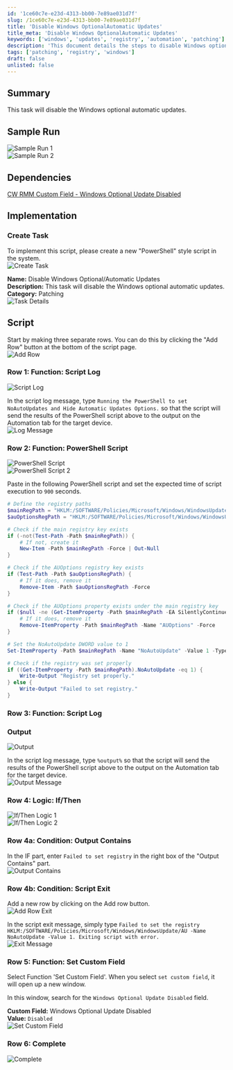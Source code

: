 ```yaml
---
id: '1ce60c7e-e23d-4313-bb00-7e89ae031d7f'
slug: /1ce60c7e-e23d-4313-bb00-7e89ae031d7f
title: 'Disable Windows OptionalAutomatic Updates'
title_meta: 'Disable Windows OptionalAutomatic Updates'
keywords: ['windows', 'updates', 'registry', 'automation', 'patching']
description: 'This document details the steps to disable Windows optional automatic updates using a script. It includes a sample run, dependencies, and a comprehensive implementation guide with visuals for each step.'
tags: ['patching', 'registry', 'windows']
draft: false
unlisted: false
---
```


## Summary

This task will disable the Windows optional automatic updates.

## Sample Run

![Sample Run 1](../../../static/img/Disable-Windows-OptionalAutomatic-Updates/image_1.png)  
![Sample Run 2](../../../static/img/Disable-Windows-OptionalAutomatic-Updates/image_2.png)  

## Dependencies

[CW RMM Custom Field - Windows Optional Update Disabled](<../custom-fields/Windows Optional Update Disabled.md>)

## Implementation

### Create Task

To implement this script, please create a new "PowerShell" style script in the system.  
![Create Task](../../../static/img/Disable-Windows-OptionalAutomatic-Updates/image_3.png)  

**Name:** Disable Windows Optional/Automatic Updates  
**Description:** This task will disable the Windows optional automatic updates.  
**Category:** Patching  
![Task Details](../../../static/img/Disable-Windows-OptionalAutomatic-Updates/image_4.png)  

## Script

Start by making three separate rows. You can do this by clicking the "Add Row" button at the bottom of the script page.  
![Add Row](../../../static/img/Disable-Windows-OptionalAutomatic-Updates/image_5.png)  

### Row 1: Function: Script Log

![Script Log](../../../static/img/Disable-Windows-OptionalAutomatic-Updates/image_6.png)  

In the script log message, type `Running the PowerShell to set NoAutoUpdates and Hide Automatic Updates Options.` so that the script will send the results of the PowerShell script above to the output on the Automation tab for the target device.  
![Log Message](../../../static/img/Disable-Windows-OptionalAutomatic-Updates/image_7.png)  

### Row 2: Function: PowerShell Script

![PowerShell Script](../../../static/img/Disable-Windows-OptionalAutomatic-Updates/image_8.png)  
![PowerShell Script 2](../../../static/img/Disable-Windows-OptionalAutomatic-Updates/image_9.png)  

Paste in the following PowerShell script and set the expected time of script execution to `900` seconds.

```powershell
# Define the registry paths
$mainRegPath = "HKLM:/SOFTWARE/Policies/Microsoft/Windows/WindowsUpdate/AU"
$auOptionsRegPath = "HKLM:/SOFTWARE/Policies/Microsoft/Windows/WindowsUpdate/AU/AUOptions"

# Check if the main registry key exists
if (-not(Test-Path -Path $mainRegPath)) {
    # If not, create it
    New-Item -Path $mainRegPath -Force | Out-Null
}

# Check if the AUOptions registry key exists
if (Test-Path -Path $auOptionsRegPath) {
    # If it does, remove it
    Remove-Item -Path $auOptionsRegPath -Force
}

# Check if the AUOptions property exists under the main registry key
if ($null -ne (Get-ItemProperty -Path $mainRegPath -EA SilentlyContinue).AUOptions) {
    # If it does, remove it
    Remove-ItemProperty -Path $mainRegPath -Name "AUOptions" -Force
}

# Set the NoAutoUpdate DWORD value to 1
Set-ItemProperty -Path $mainRegPath -Name "NoAutoUpdate" -Value 1 -Type DWord -Force

# Check if the registry was set properly
if ((Get-ItemProperty -Path $mainRegPath).NoAutoUpdate -eq 1) {
    Write-Output "Registry set properly."
} else {
    Write-Output "Failed to set registry."
}
```

### Row 3: Function: Script Log

### Output

![Output](../../../static/img/Disable-Windows-OptionalAutomatic-Updates/image_6.png)  

In the script log message, type `%output%` so that the script will send the results of the PowerShell script above to the output on the Automation tab for the target device.  
![Output Message](../../../static/img/Disable-Windows-OptionalAutomatic-Updates/image_10.png)  

### Row 4: Logic: If/Then

![If/Then Logic 1](../../../static/img/Disable-Windows-OptionalAutomatic-Updates/image_11.png)  
![If/Then Logic 2](../../../static/img/Disable-Windows-OptionalAutomatic-Updates/image_12.png)  

### Row 4a: Condition: Output Contains

In the IF part, enter `Failed to set registry` in the right box of the "Output Contains" part.  
![Output Contains](../../../static/img/Disable-Windows-OptionalAutomatic-Updates/image_13.png)  

### Row 4b: Condition: Script Exit

Add a new row by clicking on the Add row button.  
![Add Row Exit](../../../static/img/Disable-Windows-OptionalAutomatic-Updates/image_14.png)  

In the script exit message, simply type `Failed to set the registry HKLM:/SOFTWARE/Policies/Microsoft/Windows/WindowsUpdate/AU -Name NoAutoUpdate -Value 1. Exiting script with error.`  
![Exit Message](../../../static/img/Disable-Windows-OptionalAutomatic-Updates/image_15.png)  

### Row 5: Function: Set Custom Field

Select Function 'Set Custom Field'. When you select `set custom field`, it will open up a new window.  

In this window, search for the `Windows Optional Update Disabled` field.  

**Custom Field:** Windows Optional Update Disabled  
**Value:** `Disabled`  
![Set Custom Field](../../../static/img/Disable-Windows-OptionalAutomatic-Updates/image_16.png)  

### Row 6: Complete

![Complete](../../../static/img/Disable-Windows-OptionalAutomatic-Updates/image_17.png)  



